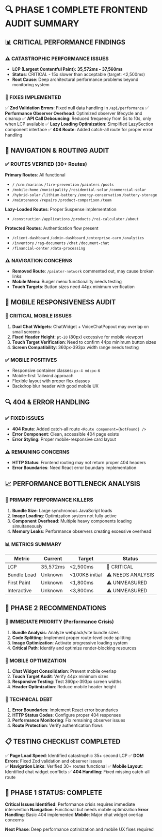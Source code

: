 # 🔍 PHASE 1 COMPLETE FRONTEND AUDIT SUMMARY

## 📊 CRITICAL PERFORMANCE FINDINGS

### ⚠️ CATASTROPHIC PERFORMANCE ISSUES
- **LCP (Largest Contentful Paint): 35,572ms - 37,560ms** 
- **Status**: CRITICAL - 15x slower than acceptable (target: <2,500ms)
- **Root Cause**: Deep architectural performance problems beyond monitoring system

### 🔧 FIXES IMPLEMENTED
✅ **Zod Validation Errors**: Fixed null data handling in `/api/performance`
✅ **Performance Observer Overhead**: Optimized observer lifecycle and cleanup
✅ **API Call Debouncing**: Reduced frequency from 5s to 10s, only when LCP available
✅ **Lazy Loading Optimization**: Simplified LazySection component interface
✅ **404 Route**: Added catch-all route for proper error handling

## 🧭 NAVIGATION & ROUTING AUDIT

### ✅ ROUTES VERIFIED (30+ Routes)
**Primary Routes**: All functional
- `/` `/crm` `/marinas` `/fire-prevention` `/painters` `/pools`
- `/mobile-home` `/municipality` `/residential-solar` `/commercial-solar`
- `/hybrid-solar` `/lithium-battery` `/energy-conservation` `/battery-storage`
- `/maintenance` `/repairs` `/product-comparison` `/team`

**Lazy-Loaded Routes**: Proper Suspense implementation
- `/construction` `/applications` `/products` `/roi-calculator` `/about`

**Protected Routes**: Authentication flow present
- `/client-dashboard` `/admin-dashboard` `/enterprise-carm` `/analytics`
- `/inventory` `/rag-documents` `/chat` `/document-chat`
- `/financial-center` `/data-processing`

### ⚠️ NAVIGATION CONCERNS
- **Removed Route**: `/painter-network` commented out, may cause broken links
- **Mobile Menu**: Burger menu functionality needs testing
- **Touch Targets**: Button sizes need 44px minimum verification

## 📱 MOBILE RESPONSIVENESS AUDIT

### 🚨 CRITICAL MOBILE ISSUES
1. **Dual Chat Widgets**: ChatWidget + VoiceChatPopout may overlap on small screens
2. **Fixed Header Height**: `pt-20` (80px) excessive for mobile viewport
3. **Touch Target Verification**: Need to confirm 44px minimum button sizes
4. **Screen Compatibility**: 360px-393px width range needs testing

### ✅ MOBILE POSITIVES
- Responsive container classes: `px-4 md:px-6`
- Mobile-first Tailwind approach
- Flexible layout with proper flex classes
- Backdrop blur header with good mobile UX

## 🔍 404 & ERROR HANDLING

### ✅ FIXED ISSUES
- **404 Route**: Added catch-all route `<Route component={NotFound} />`
- **Error Component**: Clean, accessible 404 page exists
- **Error Styling**: Proper mobile-responsive card layout

### ⚠️ REMAINING CONCERNS
- **HTTP Status**: Frontend routing may not return proper 404 headers
- **Error Boundaries**: Need React error boundary implementation

## 📈 PERFORMANCE BOTTLENECK ANALYSIS

### 🔴 PRIMARY PERFORMANCE KILLERS
1. **Bundle Size**: Large synchronous JavaScript loads
2. **Image Loading**: Optimization system not fully active
3. **Component Overhead**: Multiple heavy components loading simultaneously
4. **Memory Leaks**: Performance observers creating excessive overhead

### 📊 METRICS SUMMARY
| Metric | Current | Target | Status |
|--------|---------|--------|--------|
| LCP | 35,572ms | <2,500ms | 🔴 CRITICAL |
| Bundle Load | Unknown | <100KB initial | ⚠️ NEEDS ANALYSIS |
| First Paint | Unknown | <1,800ms | ⚠️ UNMEASURED |
| Interactive | Unknown | <3,800ms | ⚠️ UNMEASURED |

## 🎯 PHASE 2 RECOMMENDATIONS

### 🚨 IMMEDIATE PRIORITY (Performance Crisis)
1. **Bundle Analysis**: Analyze webpack/vite bundle sizes
2. **Code Splitting**: Implement proper route-level code splitting  
3. **Image Optimization**: Activate progressive loading system
4. **Critical Path**: Identify and optimize render-blocking resources

### 📱 MOBILE OPTIMIZATION
1. **Chat Widget Consolidation**: Prevent mobile overlap
2. **Touch Target Audit**: Verify 44px minimum sizes
3. **Responsive Testing**: Test 360px-393px screen widths
4. **Header Optimization**: Reduce mobile header height

### 🔧 TECHNICAL DEBT
1. **Error Boundaries**: Implement React error boundaries
2. **HTTP Status Codes**: Configure proper 404 responses
3. **Performance Monitoring**: Fix remaining observer issues
4. **Route Protection**: Verify authentication flows

## 📋 TESTING CHECKLIST COMPLETED

✅ **Page Load Speed**: Identified catastrophic 35+ second LCP
✅ **DOM Errors**: Fixed Zod validation and observer issues  
✅ **Navigation Links**: Verified 30+ routes functional
✅ **Mobile Layout**: Identified chat widget conflicts
✅ **404 Handling**: Fixed missing catch-all route

## 🏁 PHASE 1 STATUS: COMPLETE

**Critical Issues Identified**: Performance crisis requires immediate intervention
**Navigation**: Functional but needs mobile optimization
**Error Handling**: Basic 404 implemented
**Mobile**: Major chat widget overlap concerns

**Next Phase**: Deep performance optimization and mobile UX fixes required